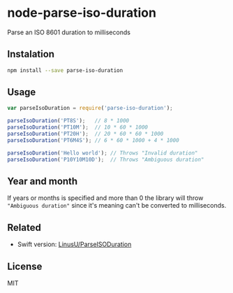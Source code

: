 # node-parse-iso-duration

Parse an ISO 8601 duration to milliseconds

## Instalation

```sh
npm install --save parse-iso-duration
```

## Usage

```javascript
var parseIsoDuration = require('parse-iso-duration');

parseIsoDuration('PT8S');   // 8 * 1000
parseIsoDuration('PT10M');  // 10 * 60 * 1000
parseIsoDuration('PT20H');  // 20 * 60 * 60 * 1000
parseIsoDuration('PT6M4S'); // 6 * 60 * 1000 + 4 * 1000

parseIsoDuration('Hello world'); // Throws "Invalid duration"
parseIsoDuration('P10Y10M10D');  // Throws "Ambiguous duration"
```

## Year and month

If years or months is specified and more than 0 the library will throw `"Ambiguous duration"` since it's meaning can't be converted to milliseconds.

## Related

- Swift version: [LinusU/ParseISODuration](https://github.com/LinusU/ParseISODuration)

## License

MIT
